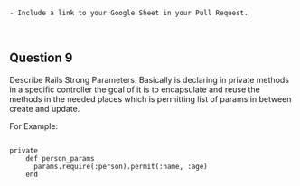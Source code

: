     - Include a link to your Google Sheet in your Pull Request.

<br>

## Question 9

Describe Rails Strong Parameters.
Basically is declaring in private methods in a specific controller
the goal of it is to encapsulate and reuse the methods in the needed places which is permitting list of params in between create and update.


For Example:

```

private
    def person_params
      params.require(:person).permit(:name, :age)
    end
```
